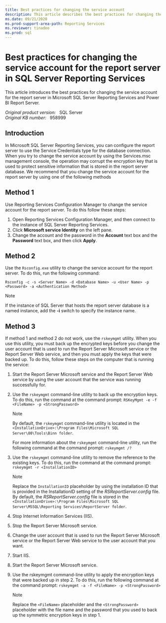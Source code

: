 ```yaml
---
title: Best practices for changing the service account
description: This article describes the best practices for changing the service account for the report server in Microsoft SQL Server Reporting Services and Power BI Report Server.
ms.date: 09/21/2020
ms.prod-support-area-path: Reporting Services
ms.reviewer: tinadeo
ms.prod: sql
---
```

# Best practices for changing the service account for the report server in SQL Server Reporting Services

This article introduces the best practices for changing the service account for the report server in Microsoft SQL Server Reporting Services and Power BI Report Server.

_Original product version:_ &nbsp; SQL Server  
_Original KB number:_ &nbsp; 958999

## Introduction

In Microsoft SQL Server Reporting Services, you can configure the report server to use the Service Credentials type for the database connection. When you try to change the service account by using the Services.msc management console, the operation may corrupt the encryption key that is used to protect sensitive information that is stored in the report server database. We recommend that you change the service account for the report server by using one of the following methods

## Method 1

Use Reporting Services Configuration Manager to change the service account for the report server. To do this follow these steps:

1. Open Reporting Services Configuration Manager, and then connect to the instance of SQL Server Reporting Services.
2. Click **Microsoft service Identity** on the left pane.
3. Change the account and the password in the **Account** text box and the **Password** text box, and then click **Apply**.

## Method 2

Use the `Rsconfig.exe` utility to change the service account for the report server. To do this, run the following command:

```console
Rsconfig -c -s <Server Name> -d <Database Name> -u <User Name> -p <Password> -a <Authentication Method>  
```

> [!NOTE]
> If the instance of SQL Server that hosts the report server database is a named instance, add the **-i** switch to specify the instance name.

## Method 3

If method 1 and method 2 do not work, use the `rskeymgmt` utility. When you use this utility, you must back up the encrypted keys before you change the user account that is used to run the Report Server Microsoft service or the Report Server Web service, and then you must apply the keys that were backed up. To do this, follow these steps on the computer that is running the service:

1. Start the Report Server Microsoft service and the Report Server Web service by using the user account that the service was running successfully for.
2. Use the `rskeymgmt` command-line utility to back up the encryption keys. To do this, run the command at the command prompt: `RSKeyMgmt -e -f <FileName> -p <StrongPassword>`  

    > [!NOTE]
    > By default, the `rskeymgmt` command-line utility is located in the `<InstallationDrive>:\Program Files\Microsoft SQL Server\80\Tools\Binn folder`.

    For more information about the `rskeymgmt` command-line utility, run the following command at the command prompt: `rskeymgmt /?`

3. Use the `rskeymgmt` command-line utility to remove the reference to the existing keys. To do this, run the command at the command prompt: `rskeymgmt -r <InstallationID>`  

    > [!NOTE]
    > Replace the `InstallationID` placeholder by using the installation ID that is provided in the InstallationID setting of the *RSReportServer.config* file. By default, the *RSReportServer.config* file is stored in the `<InstallationDrive>:\Program Files\Microsoft SQL Server\MSSQL\Reporting Services\ReportServer folder`.
4. Stop Internet Information Services (IIS).
5. Stop the Report Server Microsoft service.

6. Change the user account that is used to run the Report Server Microsoft service or the Report Server Web service to the user account that you want.
7. Start IIS.

8. Start the Report Server Microsoft service.

9. Use the rskeymgmt command-line utility to apply the encryption keys that were backed up in step 2. To do this, run the following command at the command prompt: `rskeymgmt -a -f <FileName> -p <StrongPassword>`

    > [!NOTE]
    > Replace the `<FileName>` placeholder and the `<StrongPassword>` placeholder with the file name and the password that you used to back up the symmetric encryption keys in step 1.
